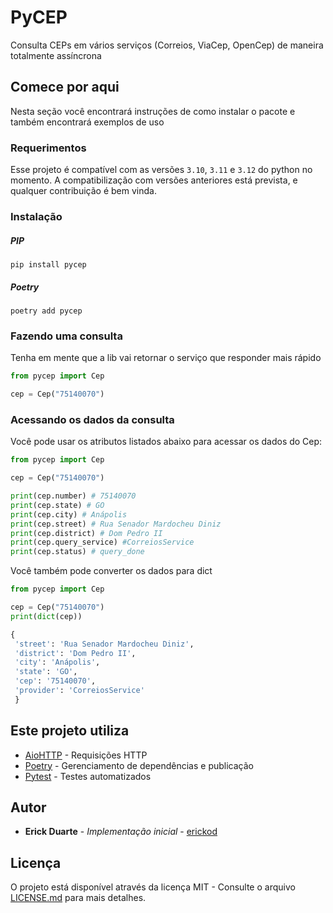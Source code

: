 # PyCEP

Consulta CEPs em vários serviços (Correios, ViaCep, OpenCep) de maneira totalmente assíncrona

## Comece por aqui

Nesta seção você encontrará instruções de como instalar o pacote e também encontrará exemplos de uso

### Requerimentos

Esse projeto é compatível com as versões `3.10`, `3.11` e `3.12` do python no momento. A compatibilização com versões anteriores está prevista, e qualquer contribuição é bem vinda.

### Instalação

##### PIP

```
pip install pycep
```

##### Poetry

```
poetry add pycep
```

### Fazendo uma consulta

Tenha em mente que a lib vai retornar o serviço que responder mais rápido

```python
from pycep import Cep

cep = Cep("75140070")
```

### Acessando os dados da consulta

Você pode usar os atributos listados abaixo para acessar os dados do Cep:

```python
from pycep import Cep

cep = Cep("75140070")

print(cep.number) # 75140070
print(cep.state) # GO
print(cep.city) # Anápolis
print(cep.street) # Rua Senador Mardocheu Diniz
print(cep.district) # Dom Pedro II
print(cep.query_service) #CorreiosService
print(cep.status) # query_done
```

Você também pode converter os dados para dict

```python
from pycep import Cep

cep = Cep("75140070")
print(dict(cep))

{
 'street': 'Rua Senador Mardocheu Diniz',
 'district': 'Dom Pedro II',
 'city': 'Anápolis',
 'state': 'GO',
 'cep': '75140070',
 'provider': 'CorreiosService'
 }

```

## Este projeto utiliza

- [AioHTTP](https://docs.aiohttp.org/en/stable/) - Requisições HTTP
- [Poetry](https://python-poetry.org/) - Gerenciamento de dependências e publicação
- [Pytest](https://docs.pytest.org/) - Testes automatizados

## Autor

- **Erick Duarte** - _Implementação inicial_ - [erickod](https://github.com/erickod)

## Licença

O projeto está disponível através da licença MIT - Consulte o arquivo [LICENSE.md](LICENSE.md) para mais detalhes.
